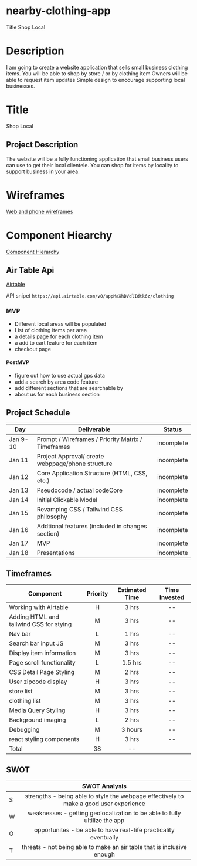 # nearby-clothing-app

Title Shop Local

# Description
I am going to create a website application that sells small business clothing items.
You will be able to shop by store / or by clothing item
Owners will be able to request item updates
Simple design to encourage supporting local businesses.


# Title
Shop Local

## Project Description
The website will be a fully functioning application that small business users can use to get their local clientele. You can shop for items by locality to support business in your area.
# Wireframes

[Web and phone wireframes](https://whimsical.com/embed/RF9JXK8ijDB1W8hCSg9HHo)

# Component Hiearchy

[Component Hierarchy](https://whimsical.com/embed/4z97aRDUVTJ4VG2fuhFmPt)


## Air Table Api

[Airtable](https://airtable.com/appMaXhDVdlIdtk6z/api/docs)

API snipet 
```https://api.airtable.com/v0/appMaXhDVdlIdtk6z/clothing```





### MVP

- Different local areas will be populated
- List of clothing items per area
- a details page for each clothing item
- a add to cart feature for each item
- checkout page

#### PostMVP  

- figure out how to use actual gps data
- add a search by area code feature
- add different sections that are searchable by
- about us for each business section
## Project Schedule

|  Day | Deliverable | Status
|---|---| ---|
|Jan 9-10| Prompt / Wireframes / Priority Matrix / Timeframes | incomplete
|Jan 11| Project Approval/ create webppage/phone structure | incomplete
|Jan 12| Core Application Structure (HTML, CSS, etc.) | incomplete
|Jan 13| Pseudocode / actual codeCore| incomplete
|Jan 14| Initial Clickable Model  | incomplete
|Jan 15| Revamping CSS / Tailwind CSS philosophy | incomplete
|Jan 16| Addtional features (included in changes section) | incomplete
|Jan 17| MVP | incomplete
|Jan 18| Presentations | incomplete
## Timeframes

| Component | Priority | Estimated Time | Time Invested |
| --- | :---: |  :---: | :---: |
| Working with Airtable | H | 3 hrs| -- |
| Adding HTML and tailwind CSS for stying | M | 3 hrs | -- |
| Nav bar | L | 1 hrs | -- |
| Search bar input JS | M | 3 hrs | -- |
| Display item information | M | 3 hrs | -- |
| Page scroll functionality | L | 1.5 hrs | -- |
| CSS Detail Page Styling| M | 2 hrs | -- |
| User zipcode display | H | 3 hrs | -- |
| store list | M | 3 hrs | -- |
| clothing list| M | 3 hrs | -- |
| Media Query Styling | H | 3 hrs| -- |
| Background imaging | L | 2 hrs | -- |
| Debugging | M | 3 hours | -- |
| react styling components | H | 3 hrs | -- |
| Total | 38 | -- |

<!-- CODE SNIPPET I'M PROUD OF -->

## SWOT
|  |SWOT Analysis |
| --- | :---: | 
|S | strengths - being able to style the webpage effectively to make a good user experience |
|W | weaknesses - getting geolocalization to be able to fully ultilize the app |
|O | opportunites - be able to have real-life practicality eventually |
|T | threats - not being able to make an air table that is inclusive enough |
